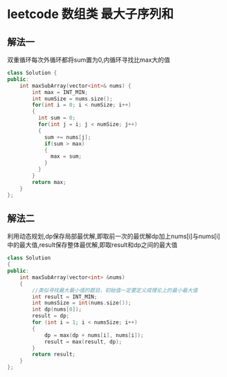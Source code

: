# leetcode 数组类 最大子序列和

## 解法一

双重循环每次外循环都将sum置为0,内循环寻找比max大的值

```c++
class Solution {
public:
    int maxSubArray(vector<int>& nums) {
        int max = INT_MIN;
        int numSize = nums.size();
        for(int i = 0; i < numSize; i++)
        {
          int sum = 0;
          for(int j = i; j < numSize; j++)
          {
            sum += nums[j];
            if(sum > max)
            {
              max = sum;
            }
          }
        }
        return max;
    }
};
```

## 解法二

利用动态规划,dp保存局部最优解,即取前一次的最优解dp加上nums[i]与nums[i]中的最大值,result保存整体最优解,即取result和dp之间的最大值

```c++
class Solution
{
public:
    int maxSubArray(vector<int> &nums)
    {
        //类似寻找最大最小值的题目，初始值一定要定义成理论上的最小最大值
        int result = INT_MIN;
        int numsSize = int(nums.size());
        int dp(nums[0]);
        result = dp;
        for (int i = 1; i < numsSize; i++)
        {
            dp = max(dp + nums[i], nums[i]);
            result = max(result, dp);
        }
        return result;
    }
};

```
